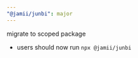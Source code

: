 ```yaml
---
"@jamii/junbi": major
---
```


migrate to scoped package

- users should now run `npx @jamii/junbi`

